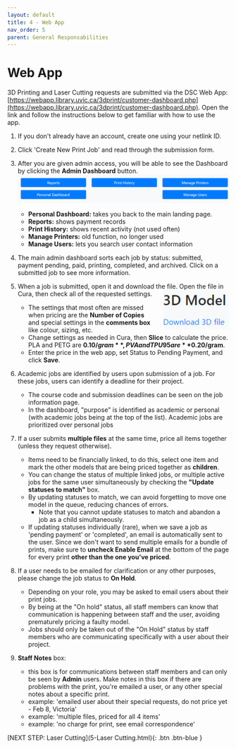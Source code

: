 ```yaml
---
layout: default
title: 4 - Web App
nav_order: 5
parent: General Responsabilities
---
```

# Web App

3D Printing and Laser Cutting requests are submitted via the DSC Web App: [https://webapp.library.uvic.ca/3dprint/customer-dashboard.php](https://webapp.library.uvic.ca/3dprint/customer-dashboard.php).  Open the link and follow the instructions below to get familiar with how to use the app.

1. If you don't already have an account, create one using your netlink ID.

2. Click 'Create New Print Job' and  read through the submission form.

3. After you are given admin access, you will be able to see the Dashboard by clicking the **Admin Dashboard** button.      <img src="images/3-dashboard menu.png" style="width:800px;" alt="dashboard menu">
    - **Personal Dashboard:** takes you back to the main landing page.
    - **Reports:** shows payment records
    - **Print History:** shows recent activity (not used often)
    - **Manage Printers:** old function, no longer used
    - **Manage Users:** lets you search user contact information

4. The main admin dashboard sorts each job by status: submitted, payment pending, paid, printing, completed, and archived.  Click on a submitted job to see more information.

5. When a job is submitted, open it and download the file.  Open the file in Cura, then check all of the requested settings. <img src="images/3-download.png" style="margin-left:20px; float:right; width:150px;" alt="dashboard menu">
    - The settings that most often are missed when pricing are the **Number of Copies** and special settings in the **comments box** like colour, sizing, etc.
    - Change settings as needed in Cura, then **Slice** to calculate the price.  PLA and PETG are **$0.10/gram**, PVA and TPU95 are **$0.20/gram**.
    - Enter the price in the web app, set Status to Pending Payment, and click **Save**.
  
6. Academic jobs are identified by users upon submission of a job. For these jobs, users can identify a deadline for their project. 
    - The course code and submission deadlines can be seen on the job information page.
    - In the dashboard, "purpose" is identified as academic or personal (with academic jobs being at the top of the list). Academic jobs are prioritized over personal jobs

8. If a user submits **multiple files** at the same time, price all items together (unless they request otherwise).
    - Items need to be financially linked, to do this, select one item and mark the other models that are being priced together as **children**.
    - You can change the status of multiple linked jobs, or multiple active jobs for the same user simultaneously by checking the **"Update statuses to match"** box.
    - By updating statuses to match, we can avoid forgetting to move one model in the queue, reducing chances of errors. 
        - Note that you cannot update statuses to match and abandon a job as a child simultaneously. 
    - If updating statuses individually (rare), when we save a job as 'pending payment' or 'completed', an email is automatically sent to the user.  Since we don't want to send multiple emails for a bundle of prints, make sure to **uncheck Enable Email** at the bottom of the page for every print **other than the one you've priced**.
  
9. If a user needs to be emailed for clarification or any other purposes, please change the job status to **On Hold**.
   - Depending on your role, you may be asked to email users about their print jobs.
   - By being at the "On hold" status, all staff members can know that communication is happening between staff and the user, avoiding prematurely pricing a faulty model.
   - Jobs should only be taken out of the "On Hold" status by staff members who are communicating specifically with a user about their project. 

10. **Staff Notes** box: 
    - this box is for communications between staff members and can only be seen by **Admin** users.  Make notes in this box if there are problems with the print, you're emailed a user, or any other special notes about a specific print.
    - example: 'emailed user about their special requests, do not price yet - Feb 8, Victoria'
    - example: 'multiple files, priced for all 4 items'
    - example: 'no charge for print, see email correspondence'


[NEXT STEP: Laser Cutting](5-Laser Cutting.html){: .btn .btn-blue }

